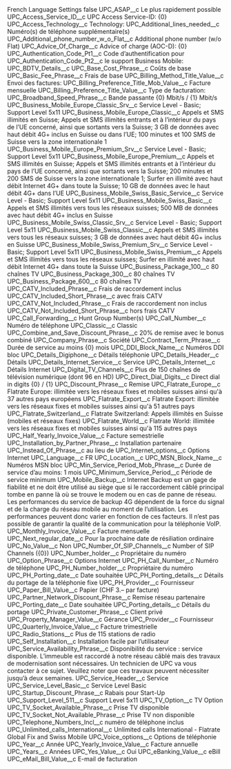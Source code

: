 <?xml version="1.0" encoding="UTF-8"?>
<CustomMetadata xmlns="http://soap.sforce.com/2006/04/metadata" xmlns:xsi="http://www.w3.org/2001/XMLSchema-instance" xmlns:xsd="http://www.w3.org/2001/XMLSchema">
    <label>French Language Settings</label>
    <protected>false</protected>
    <values>
        <field>UPC_ASAP__c</field>
        <value xsi:type="xsd:string">Le plus rapidement possible</value>
    </values>
    <values>
        <field>UPC_Access_Service_ID__c</field>
        <value xsi:type="xsd:string">UPC Access Service-ID: {0}</value>
    </values>
    <values>
        <field>UPC_Access_Technology__c</field>
        <value xsi:type="xsd:string">Technology:</value>
    </values>
    <values>
        <field>UPC_Additional_lines_needed__c</field>
        <value xsi:type="xsd:string">Numéro(s) de téléphone supplémentaire(s)</value>
    </values>
    <values>
        <field>UPC_Additional_phone_number_w_o_Flat__c</field>
        <value xsi:type="xsd:string">Additional phone number (w/o Flat)</value>
    </values>
    <values>
        <field>UPC_Advice_Of_Charge__c</field>
        <value xsi:type="xsd:string">Advice of charge (AOC-D): {0}</value>
    </values>
    <values>
        <field>UPC_Authentication_Code_Pt1__c</field>
        <value xsi:type="xsd:string">Code d’authentification pour</value>
    </values>
    <values>
        <field>UPC_Authentication_Code_Pt2__c</field>
        <value xsi:type="xsd:string">le support Business Mobile:</value>
    </values>
    <values>
        <field>UPC_BDTV_Details__c</field>
        <value xsi:nil="true"/>
    </values>
    <values>
        <field>UPC_Base_Cost_Phrase__c</field>
        <value xsi:type="xsd:string">Coûts de base</value>
    </values>
    <values>
        <field>UPC_Basic_Fee_Phrase__c</field>
        <value xsi:type="xsd:string">Frais de base</value>
    </values>
    <values>
        <field>UPC_Billing_Method_Title_Value__c</field>
        <value xsi:type="xsd:string">Envoi des factures:</value>
    </values>
    <values>
        <field>UPC_Billing_Preference_Title_Mob_Value__c</field>
        <value xsi:type="xsd:string">Facture mensuelle</value>
    </values>
    <values>
        <field>UPC_Billing_Preference_Title_Value__c</field>
        <value xsi:type="xsd:string">Type de facturation:</value>
    </values>
    <values>
        <field>UPC_Broadband_Speed_Phrase__c</field>
        <value xsi:type="xsd:string">Bande passante {0} Mbit/s / {1} Mbit/s</value>
    </values>
    <values>
        <field>UPC_Business_Mobile_Europe_Classic_Srv__c</field>
        <value xsi:type="xsd:string">Service Level - Basic; Support Level 5x11</value>
    </values>
    <values>
        <field>UPC_Business_Mobile_Europe_Classic__c</field>
        <value xsi:type="xsd:string">Appels et SMS illimités en Suisse; Appels et SMS illimités entrants et à l’intérieur du pays de l’UE concerné, ainsi que sortants vers la Suisse; 3 GB de données avec haut débit 4G+ inclus en Suisse ou dans l’UE; 100 minutes et 100 SMS de Suisse vers la zone internationale 1</value>
    </values>
    <values>
        <field>UPC_Business_Mobile_Europe_Premium_Srv__c</field>
        <value xsi:type="xsd:string">Service Level - Basic; Support Level 5x11</value>
    </values>
    <values>
        <field>UPC_Business_Mobile_Europe_Premium__c</field>
        <value xsi:type="xsd:string">Appels et SMS illimités en Suisse; Appels et SMS illimités entrants et à l’intérieur du pays de l’UE concerné, ainsi que sortants vers la Suisse; 200 minutes et 200 SMS de Suisse vers la zone internationale 1; Surfer en illimité avec haut débit Internet 4G+ dans toute la Suisse; 10 GB de données avec le haut débit 4G+ dans l’UE</value>
    </values>
    <values>
        <field>UPC_Business_Mobile_Swiss_Basic_Service__c</field>
        <value xsi:type="xsd:string">Service Level - Basic; Support Level 5x11</value>
    </values>
    <values>
        <field>UPC_Business_Mobile_Swiss_Basic__c</field>
        <value xsi:type="xsd:string">Appels et SMS illimités vers tous les réseaux suisses; 500 MB de données avec haut débit 4G+ inclus en Suisse</value>
    </values>
    <values>
        <field>UPC_Business_Mobile_Swiss_Classic_Srv__c</field>
        <value xsi:type="xsd:string">Service Level - Basic; Support Level 5x11</value>
    </values>
    <values>
        <field>UPC_Business_Mobile_Swiss_Classic__c</field>
        <value xsi:type="xsd:string">Appels et SMS illimités vers tous les réseaux suisses; 3 GB de données avec haut débit 4G+ inclus en Suisse</value>
    </values>
    <values>
        <field>UPC_Business_Mobile_Swiss_Premium_Srv__c</field>
        <value xsi:type="xsd:string">Service Level - Basic; Support Level 5x11</value>
    </values>
    <values>
        <field>UPC_Business_Mobile_Swiss_Premium__c</field>
        <value xsi:type="xsd:string">Appels et SMS illimités vers tous les réseaux suisses; Surfer en illimité avec haut débit Internet 4G+ dans toute la Suisse</value>
    </values>
    <values>
        <field>UPC_Business_Package_100__c</field>
        <value xsi:type="xsd:string">80 chaînes TV</value>
    </values>
    <values>
        <field>UPC_Business_Package_300__c</field>
        <value xsi:type="xsd:string">80 chaînes TV</value>
    </values>
    <values>
        <field>UPC_Business_Package_600__c</field>
        <value xsi:type="xsd:string">80 chaînes TV</value>
    </values>
    <values>
        <field>UPC_CATV_Included_Phrase__c</field>
        <value xsi:type="xsd:string">Frais de raccordement inclus</value>
    </values>
    <values>
        <field>UPC_CATV_Included_Short_Phrase__c</field>
        <value xsi:type="xsd:string">avec frais CATV</value>
    </values>
    <values>
        <field>UPC_CATV_Not_Included_Phrase__c</field>
        <value xsi:type="xsd:string">Frais de raccordement non inclus</value>
    </values>
    <values>
        <field>UPC_CATV_Not_Included_Short_Phrase__c</field>
        <value xsi:type="xsd:string">hors frais CATV</value>
    </values>
    <values>
        <field>UPC_Call_Forwarding__c</field>
        <value xsi:type="xsd:string">Hunt Group Number(s)</value>
    </values>
    <values>
        <field>UPC_Call_Number__c</field>
        <value xsi:type="xsd:string">Numéro de téléphone</value>
    </values>
    <values>
        <field>UPC_Classic__c</field>
        <value xsi:type="xsd:string">Classic</value>
    </values>
    <values>
        <field>UPC_Combine_and_Save_Discount_Phrase__c</field>
        <value xsi:type="xsd:string">20% de remise avec le bonus combiné</value>
    </values>
    <values>
        <field>UPC_Company_Phrase__c</field>
        <value xsi:type="xsd:string">Société</value>
    </values>
    <values>
        <field>UPC_Contract_Term_Phrase__c</field>
        <value xsi:type="xsd:string">Durée de service au moins {0} mois</value>
    </values>
    <values>
        <field>UPC_DDI_Block_Name__c</field>
        <value xsi:type="xsd:string">Numéros DDI  bloc</value>
    </values>
    <values>
        <field>UPC_Details_Digiphone__c</field>
        <value xsi:type="xsd:string">Détails téléphonie</value>
    </values>
    <values>
        <field>UPC_Details_Header__c</field>
        <value xsi:type="xsd:string">Détails</value>
    </values>
    <values>
        <field>UPC_Details_Internet_Service__c</field>
        <value xsi:type="xsd:string">Service</value>
    </values>
    <values>
        <field>UPC_Details_Internet__c</field>
        <value xsi:type="xsd:string">Détails Internet</value>
    </values>
    <values>
        <field>UPC_Digital_TV_Channels__c</field>
        <value xsi:type="xsd:string">Plus de 150 chaînes de télévision numérique (dont 96 en HD)</value>
    </values>
    <values>
        <field>UPC_Direct_Dial_Digits__c</field>
        <value xsi:type="xsd:string">Direct dial in digits {0} / {1}</value>
    </values>
    <values>
        <field>UPC_Discount_Phrase__c</field>
        <value xsi:type="xsd:string">Remise</value>
    </values>
    <values>
        <field>UPC_Flatrate_Europe__c</field>
        <value xsi:type="xsd:string">Flatrate Europe: illimitée vers les réseaux fixes et mobiles suisses ainsi qu&apos;à 37 autres pays européens</value>
    </values>
    <values>
        <field>UPC_Flatrate_Export__c</field>
        <value xsi:type="xsd:string">Flatrate Export: illimitée vers les réseaux fixes et mobiles suisses ainsi  qu&apos;à 51 autres pays</value>
    </values>
    <values>
        <field>UPC_Flatrate_Switzerland__c</field>
        <value xsi:type="xsd:string">Flatrate Switzerland: Appels illimités en Suisse (mobiles et réseaux fixes)</value>
    </values>
    <values>
        <field>UPC_Flatrate_World__c</field>
        <value xsi:type="xsd:string">Flatrate World: illimitée vers les réseaux fixes et mobiles suisses ainsi  qu&apos;à 115 autres pays</value>
    </values>
    <values>
        <field>UPC_Half_Yearly_Invoice_Value__c</field>
        <value xsi:type="xsd:string">Facture semestrielle</value>
    </values>
    <values>
        <field>UPC_Installation_by_Partner_Phrase__c</field>
        <value xsi:type="xsd:string">Installation partenaire</value>
    </values>
    <values>
        <field>UPC_Instead_Of_Phrase__c</field>
        <value xsi:type="xsd:string">au lieu de</value>
    </values>
    <values>
        <field>UPC_Internet_options__c</field>
        <value xsi:type="xsd:string">Options Internet</value>
    </values>
    <values>
        <field>UPC_Language__c</field>
        <value xsi:type="xsd:string">FR</value>
    </values>
    <values>
        <field>UPC_Location__c</field>
        <value xsi:nil="true"/>
    </values>
    <values>
        <field>UPC_MSN_Block_Name__c</field>
        <value xsi:type="xsd:string">Numéros MSN bloc</value>
    </values>
    <values>
        <field>UPC_Min_Service_Period_Mob_Phrase__c</field>
        <value xsi:type="xsd:string">Durée de service d’au moins: 1 mois</value>
    </values>
    <values>
        <field>UPC_Minimum_Service_Period__c</field>
        <value xsi:type="xsd:string">Période de service minimum</value>
    </values>
    <values>
        <field>UPC_Mobile_Backup__c</field>
        <value xsi:type="xsd:string">Internet Backup est un gage de fiabilité et ne doit être utilisé au siège que si le raccordement câblé principal tombe en panne là où se trouve le modem ou en cas de panne de réseau. Les performances du service de backup 4G dépendent de la force du signal et de la charge du réseau mobile au moment de l’utilisation. Les performances peuvent donc varier en fonction de ces facteurs. Il n’est pas possible de garantir la qualité de la communication pour la téléphonie VoIP.</value>
    </values>
    <values>
        <field>UPC_Monthly_Invoice_Value__c</field>
        <value xsi:type="xsd:string">Facture mensuelle</value>
    </values>
    <values>
        <field>UPC_Next_regular_date__c</field>
        <value xsi:type="xsd:string">Pour la prochaine date de résiliation ordinaire</value>
    </values>
    <values>
        <field>UPC_No_Value__c</field>
        <value xsi:type="xsd:string">Non</value>
    </values>
    <values>
        <field>UPC_Number_Of_SIP_Channels__c</field>
        <value xsi:type="xsd:string">Number of SIP Channels ({0})</value>
    </values>
    <values>
        <field>UPC_Number_holder__c</field>
        <value xsi:type="xsd:string">Propriétaire du numéro</value>
    </values>
    <values>
        <field>UPC_Option_Phrase__c</field>
        <value xsi:type="xsd:string">Options Internet</value>
    </values>
    <values>
        <field>UPC_PH_Call_Number__c</field>
        <value xsi:type="xsd:string">Numéro de téléphone</value>
    </values>
    <values>
        <field>UPC_PH_Number_holder__c</field>
        <value xsi:type="xsd:string">Propriétaire du numéro</value>
    </values>
    <values>
        <field>UPC_PH_Porting_date__c</field>
        <value xsi:type="xsd:string">Date souhaitée</value>
    </values>
    <values>
        <field>UPC_PH_Porting_details__c</field>
        <value xsi:type="xsd:string">Détails du portage de la téléphonie fixe</value>
    </values>
    <values>
        <field>UPC_PH_Provider__c</field>
        <value xsi:type="xsd:string">Fournisseur</value>
    </values>
    <values>
        <field>UPC_Paper_Bill_Value__c</field>
        <value xsi:type="xsd:string">Papier (CHF 3.– par facture)</value>
    </values>
    <values>
        <field>UPC_Partner_Network_Discount_Phrase__c</field>
        <value xsi:type="xsd:string">Remise réseau partenaire</value>
    </values>
    <values>
        <field>UPC_Porting_date__c</field>
        <value xsi:type="xsd:string">Date souhaitée</value>
    </values>
    <values>
        <field>UPC_Porting_details__c</field>
        <value xsi:type="xsd:string">Détails du portage</value>
    </values>
    <values>
        <field>UPC_Private_Customer_Phrase__c</field>
        <value xsi:type="xsd:string">Client privé</value>
    </values>
    <values>
        <field>UPC_Property_Manager_Value__c</field>
        <value xsi:type="xsd:string">Gérance</value>
    </values>
    <values>
        <field>UPC_Provider__c</field>
        <value xsi:type="xsd:string">Fournisseur</value>
    </values>
    <values>
        <field>UPC_Quarterly_Invoice_Value__c</field>
        <value xsi:type="xsd:string">Facture trimestrielle</value>
    </values>
    <values>
        <field>UPC_Radio_Stations__c</field>
        <value xsi:type="xsd:string">Plus de 115 stations de radio</value>
    </values>
    <values>
        <field>UPC_Self_Installation__c</field>
        <value xsi:type="xsd:string">Installation facile par l’utilisateur</value>
    </values>
    <values>
        <field>UPC_Service_Availability_Phrase__c</field>
        <value xsi:type="xsd:string">Disponibilité du service : service disponible. L’immeuble est raccordé à notre réseau câblé mais des travaux de modernisation sont nécessaires. Un technicien de UPC va vous contacter à ce sujet. Veuillez noter que ces travaux peuvent nécessiter jusqu’à deux semaines.</value>
    </values>
    <values>
        <field>UPC_Service_Header__c</field>
        <value xsi:type="xsd:string">Service</value>
    </values>
    <values>
        <field>UPC_Service_Level_Basic__c</field>
        <value xsi:type="xsd:string">Service Level Basic</value>
    </values>
    <values>
        <field>UPC_Startup_Discount_Phrase__c</field>
        <value xsi:type="xsd:string">Rabais pour Start-Up</value>
    </values>
    <values>
        <field>UPC_Support_Level_511__c</field>
        <value xsi:type="xsd:string">Support Level 5x11</value>
    </values>
    <values>
        <field>UPC_TV_Option__c</field>
        <value xsi:type="xsd:string">TV Option</value>
    </values>
    <values>
        <field>UPC_TV_Socket_Available_Phrase__c</field>
        <value xsi:type="xsd:string">Prise TV disponible</value>
    </values>
    <values>
        <field>UPC_TV_Socket_Not_Available_Phrase__c</field>
        <value xsi:type="xsd:string">Prise TV non disponible</value>
    </values>
    <values>
        <field>UPC_Telephone_Numbers_Incl__c</field>
        <value xsi:type="xsd:string">numéro de téléphone inclus</value>
    </values>
    <values>
        <field>UPC_Unlimited_calls_International__c</field>
        <value xsi:type="xsd:string">Unlimited calls International - Flatrate Global Fix and Swiss Mobile</value>
    </values>
    <values>
        <field>UPC_Voice_options__c</field>
        <value xsi:type="xsd:string">Options de téléphonie</value>
    </values>
    <values>
        <field>UPC_Year__c</field>
        <value xsi:type="xsd:string">Année</value>
    </values>
    <values>
        <field>UPC_Yearly_Invoice_Value__c</field>
        <value xsi:type="xsd:string">Facture annuelle</value>
    </values>
    <values>
        <field>UPC_Years__c</field>
        <value xsi:type="xsd:string">Années</value>
    </values>
    <values>
        <field>UPC_Yes_Value__c</field>
        <value xsi:type="xsd:string">Oui</value>
    </values>
    <values>
        <field>UPC_eBanking_Value__c</field>
        <value xsi:type="xsd:string">eBill</value>
    </values>
    <values>
        <field>UPC_eMail_Bill_Value__c</field>
        <value xsi:type="xsd:string">E-mail de facturation</value>
    </values>
</CustomMetadata>

